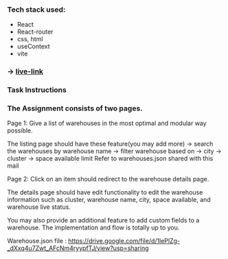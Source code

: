 ### Tech stack used:
- React
- React-router
- css, html
- useContext
- vite

### -> [live-link](https://warehouse-stockarea.vercel.app/)

### Task Instructions
### The Assignment consists of two pages.

Page 1:
Give a list of warehouses in the most optimal and modular way possible.

The listing page should have these feature(you may add more)
-> search the warehouses by warehouse name
-> filter warehouse based on
	-> city
	-> cluster
	-> space available limit
Refer to warehouses.json shared with this mail

Page 2:
Click on an item should redirect to the warehouse details page.

The details page should have edit functionality to edit the warehouse information such as cluster, warehouse name, city, space available, and warehouse live status.

You may also provide an additional feature to add custom fields to a warehouse. The implementation and flow is totally up to you.

Warehouse.json file : https://drive.google.com/file/d/1lePlZg-_dXxq4u7Zwt_AFcNm4ryypfTJ/view?usp=sharing


